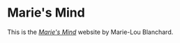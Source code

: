 # Marie's Mind 

This is the [*Marie's Mind*](http://mariesmind.com) website by Marie-Lou Blanchard.
